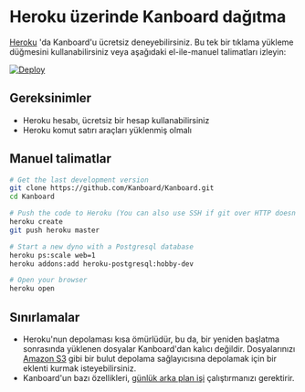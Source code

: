 Heroku üzerinde Kanboard dağıtma
=========================

[Heroku](https://www.heroku.com/)  'da Kanboard'u ücretsiz deneyebilirsiniz.
Bu tek bir tıklama yükleme düğmesini kullanabilirsiniz veya aşağıdaki el-ile-manuel talimatları izleyin:

[![Deploy](https://www.herokucdn.com/deploy/button.png)](https://heroku.com/deploy?template=https://github.com/Kanboard/Kanboard)

Gereksinimler
------------

- Heroku hesabı, ücretsiz bir hesap kullanabilirsiniz
- Heroku komut satırı araçları yüklenmiş olmalı

Manuel talimatlar
-------------------

```bash
# Get the last development version
git clone https://github.com/Kanboard/Kanboard.git
cd Kanboard

# Push the code to Heroku (You can also use SSH if git over HTTP doesn't work)
heroku create
git push heroku master

# Start a new dyno with a Postgresql database
heroku ps:scale web=1
heroku addons:add heroku-postgresql:hobby-dev

# Open your browser
heroku open
```

Sınırlamalar
-----------

- Heroku'nun depolaması kısa ömürlüdür, bu da, bir yeniden başlatma sonrasında yüklenen dosyalar Kanboard'dan kalıcı değildir. Dosyalarınızı [Amazon S3](https://github.com/Kanboard/plugin-s3) gibi bir bulut depolama sağlayıcısına depolamak için bir eklenti kurmak isteyebilirsiniz.
- Kanboard'un bazı özellikleri, [günlük arka plan işi](cronjob.markdown) çalıştırmanızı gerektirir.
